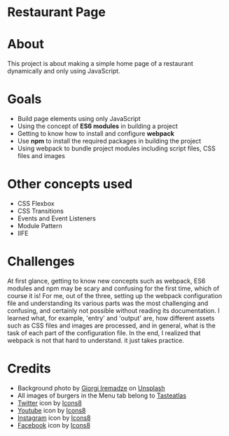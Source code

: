 # Restaurant Page

# About

This project is about making a simple home page of a restaurant dynamically and only using JavaScript.

# Goals

- Build page elements using only JavaScript
- Using the concept of **ES6 modules** in building a project
- Getting to know how to install and configure **webpack**
- Use **npm** to install the required packages in building the project
- Using webpack to bundle project modules including script files, CSS files and images

# Other concepts used

- CSS Flexbox
- CSS Transitions
- Events and Event Listeners
- Module Pattern
- IIFE

# Challenges

At first glance, getting to know new concepts such as webpack, ES6 modules and npm may be scary and confusing for the first time, which of course it is! For me, out of the three, setting up the webpack configuration file and understanding its various parts was the most challenging and confusing, and certainly not possible without reading its documentation. I learned what, for example, 'entry' and 'output' are, how different assets such as CSS files and images are processed, and in general, what is the task of each part of the configuration file. In the end, I realized that webpack is not that hard to understand. it just takes practice.

# Credits

- Background photo by [Giorgi Iremadze](https://unsplash.com/photos/5ZR4DxAG3RQ) on [Unsplash](https://unsplash.com)
- All images of burgers in the Menu tab belong to [Tasteatlas](https://www.tasteatlas.com/most-popular-burgers-in-the-world)
- [Twitter](https://icons8.com/icon/phOKFKYpe00C/twitterx) icon by [Icons8](https://icons8.com)
- [Youtube](https://icons8.com/icon/19318/youtube) icon by [Icons8](https://icons8.com)
- [Instagram](https://icons8.com/icon/Xy10Jcu1L2Su/instagram) icon by [Icons8](https://icons8.com)
- [Facebook](https://icons8.com/icon/p62ASPK2Kpqp/facebook-circled) icon by [Icons8](https://icons8.com)